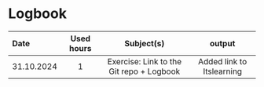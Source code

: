 # Logbook

| Date  | Used hours | Subject(s) |  output |
| :---         |     :---:      |     :---:      |     :---:      |
| 31.10.2024 | 1 | Exercise: Link to the Git repo + Logbook  | Added link to Itslearning  |
